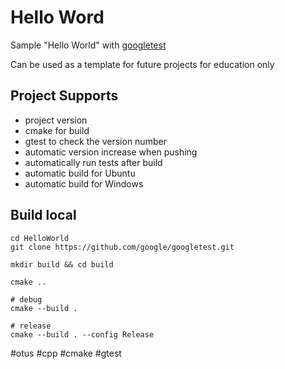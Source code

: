 # Hello Word
Sample "Hello World" with [googletest](https://github.com/google/googletest)

Can be used as a template for future projects for education only

## Project Supports
* project version
* cmake for build
* gtest to check the version number
* automatic version increase when pushing
* automatically run tests after build
* automatic build for Ubuntu
* automatic build for Windows

## Build local
```shell
cd HelloWorld
git clone https://github.com/google/googletest.git

mkdir build && cd build

cmake ..

# debug
cmake --build .

# release
cmake --build . --config Release
```

#otus #cpp #cmake #gtest